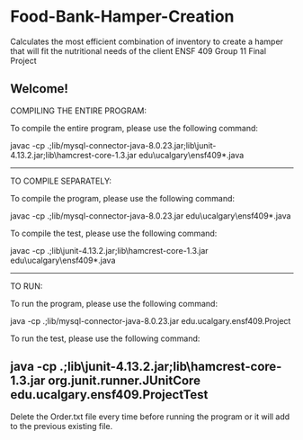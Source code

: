 # Food-Bank-Hamper-Creation
Calculates the most efficient combination of inventory to  create a hamper that will fit the nutritional needs of the client
ENSF 409 Group 11 Final Project

Welcome! 
---------------------------------------------------------
COMPILING THE ENTIRE PROGRAM: 

To compile the entire program, please use the following command:

javac -cp .;lib/mysql-connector-java-8.0.23.jar;lib\junit-4.13.2.jar;lib\hamcrest-core-1.3.jar edu\ucalgary\ensf409\*.java

---------------------------------------------------------
TO COMPILE SEPARATELY:

To compile the program, please use the following command:

javac -cp .;lib/mysql-connector-java-8.0.23.jar edu\ucalgary\ensf409\*.java

To compile the test, please use the following command:

javac -cp .;lib\junit-4.13.2.jar;lib\hamcrest-core-1.3.jar edu\ucalgary\ensf409\*.java

---------------------------------------------------------
TO RUN:

To run the program, please use the following command:

java -cp .;lib/mysql-connector-java-8.0.23.jar edu.ucalgary.ensf409.Project

To run the test, please use the following command:

java -cp .;lib\junit-4.13.2.jar;lib\hamcrest-core-1.3.jar org.junit.runner.JUnitCore edu.ucalgary.ensf409.ProjectTest
---------------------------------------------------------
Delete the Order.txt file every time before running the program or it will add to the previous existing file.
